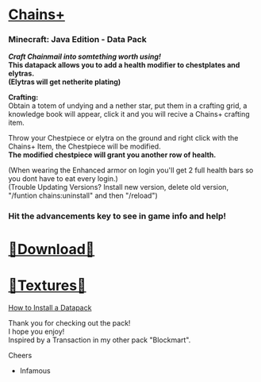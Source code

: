 
# [Chains+]()  
### Minecraft: Java Edition - Data Pack  

__*Craft Chainmail into somtething worth using!*   
This datapack allows you to add a health modifier to chestplates and elytras.  
(Elytras will get netherite plating)__  

**Crafting:**  
Obtain a totem of undying and a nether star, put them in a crafting grid, a knowledge book will appear, click it and you will recive a Chains+ crafting item.  

Throw your Chestpiece or elytra on the ground and right click with the Chains+ Item, the Chestpiece will be modified.  
__The modified chestpiece will grant you another row of health.__

(When wearing the Enhanced armor on login you'll get 2 full health bars so you dont have to eat every login.)  
(Trouble Updating Versions? Install new version, delete old version, "/funtion chains:uninstall" and then "/reload")  

### Hit the advancements key to see in game info and help!

# [🔗Download🔗](https://github.com/InfamousMusicify/Chains-Plus/archive/refs/heads/master.zip)
# [🔗Textures🔗](https://github.com/InfamousMusicify/InHaus-Master)  

[How to Install a Datapack](https://youtu.be/JHEjZlVlqGE)

Thank you for checking out the pack!   
I hope you enjoy!   
Inspired by a Transaction in my other pack "Blockmart".   

Cheers   

- Infamous 
